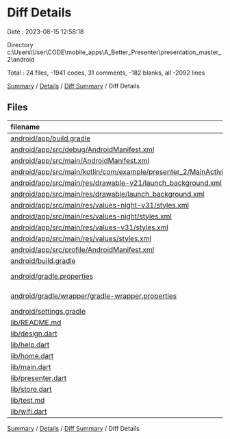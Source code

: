 # Diff Details

Date : 2023-08-15 12:58:18

Directory c:\\Users\\User\\CODE\\mobile_apps\\A_Better_Presenter\\presentation_master_2\\android

Total : 24 files,  -1941 codes, 31 comments, -182 blanks, all -2092 lines

[Summary](results.md) / [Details](details.md) / [Diff Summary](diff.md) / Diff Details

## Files
| filename | language | code | comment | blank | total |
| :--- | :--- | ---: | ---: | ---: | ---: |
| [android/app/build.gradle](/android/app/build.gradle) | Gradle | 67 | 0 | 14 | 81 |
| [android/app/src/debug/AndroidManifest.xml](/android/app/src/debug/AndroidManifest.xml) | XML | 4 | 4 | 1 | 9 |
| [android/app/src/main/AndroidManifest.xml](/android/app/src/main/AndroidManifest.xml) | XML | 35 | 6 | 3 | 44 |
| [android/app/src/main/kotlin/com/example/presenter_2/MainActivity.kt](/android/app/src/main/kotlin/com/example/presenter_2/MainActivity.kt) | Kotlin | 4 | 0 | 2 | 6 |
| [android/app/src/main/res/drawable-v21/launch_background.xml](/android/app/src/main/res/drawable-v21/launch_background.xml) | XML | 9 | 0 | 1 | 10 |
| [android/app/src/main/res/drawable/launch_background.xml](/android/app/src/main/res/drawable/launch_background.xml) | XML | 9 | 0 | 1 | 10 |
| [android/app/src/main/res/values-night-v31/styles.xml](/android/app/src/main/res/values-night-v31/styles.xml) | XML | 14 | 7 | 1 | 22 |
| [android/app/src/main/res/values-night/styles.xml](/android/app/src/main/res/values-night/styles.xml) | XML | 9 | 9 | 1 | 19 |
| [android/app/src/main/res/values-v31/styles.xml](/android/app/src/main/res/values-v31/styles.xml) | XML | 14 | 7 | 1 | 22 |
| [android/app/src/main/res/values/styles.xml](/android/app/src/main/res/values/styles.xml) | XML | 13 | 9 | 1 | 23 |
| [android/app/src/profile/AndroidManifest.xml](/android/app/src/profile/AndroidManifest.xml) | XML | 4 | 4 | 1 | 9 |
| [android/build.gradle](/android/build.gradle) | Gradle | 27 | 0 | 5 | 32 |
| [android/gradle.properties](/android/gradle.properties) | Java Properties | 3 | 0 | 1 | 4 |
| [android/gradle/wrapper/gradle-wrapper.properties](/android/gradle/wrapper/gradle-wrapper.properties) | Java Properties | 5 | 0 | 1 | 6 |
| [android/settings.gradle](/android/settings.gradle) | Gradle | 8 | 0 | 4 | 12 |
| [lib/README.md](/lib/README.md) | Markdown | -5 | 0 | -1 | -6 |
| [lib/design.dart](/lib/design.dart) | Dart | -242 | 0 | -46 | -288 |
| [lib/help.dart](/lib/help.dart) | Dart | -301 | -3 | -40 | -344 |
| [lib/home.dart](/lib/home.dart) | Dart | -678 | -1 | -21 | -700 |
| [lib/main.dart](/lib/main.dart) | Dart | -88 | -6 | -24 | -118 |
| [lib/presenter.dart](/lib/presenter.dart) | Dart | -707 | -1 | -52 | -760 |
| [lib/store.dart](/lib/store.dart) | Dart | -63 | -4 | -22 | -89 |
| [lib/test.md](/lib/test.md) | Markdown | -10 | 0 | -1 | -11 |
| [lib/wifi.dart](/lib/wifi.dart) | Dart | -72 | 0 | -13 | -85 |

[Summary](results.md) / [Details](details.md) / [Diff Summary](diff.md) / Diff Details